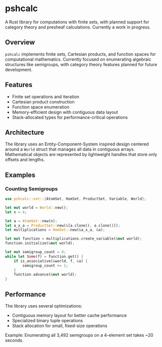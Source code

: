 # pshcalc

A Rust library for computations with finite sets, with planned support for category theory and presheaf calculations. Currently a work in progress.

## Overview

`pshcalc` implements finite sets, Cartesian products, and function spaces for computational mathematics. Currently focused on enumerating algebraic structures like semigroups, with category theory features planned for future development.

## Features

- Finite set operations and iteration
- Cartesian product construction
- Function space enumeration
- Memory-efficient design with contiguous data layout
- Stack-allocated types for performance-critical operations

## Architecture

The library uses an Entity-Component-System inspired design centered around a `World` struct that manages all data in contiguous arrays. Mathematical objects are represented by lightweight handles that store only offsets and lengths.

## Examples

### Counting Semigroups

```rust
use pshcalc::set::{AtomSet, HomSet, ProductSet, Variable, World};

let mut world = World::new();
let n = 4;

let a = AtomSet::new(n);
let a_x_a = ProductSet::new(&[a.clone(), a.clone()]);
let multiplications = HomSet::new(&a_x_a, &a);

let mut function = multiplications.create_variable(&mut world);
function.initialize(&mut world);

let mut semigroup_count = 0;
while let Some(f) = function.get() {
    if is_associative(&world, f, &a) {
        semigroup_count += 1;
    }
    function.advance(&mut world);
}
```

## Performance

The library uses several optimizations:

- Contiguous memory layout for better cache performance
- Specialized binary tuple operations
- Stack allocation for small, fixed-size operations

Example: Enumerating all 3,492 semigroups on a 4-element set takes ~20 seconds.
